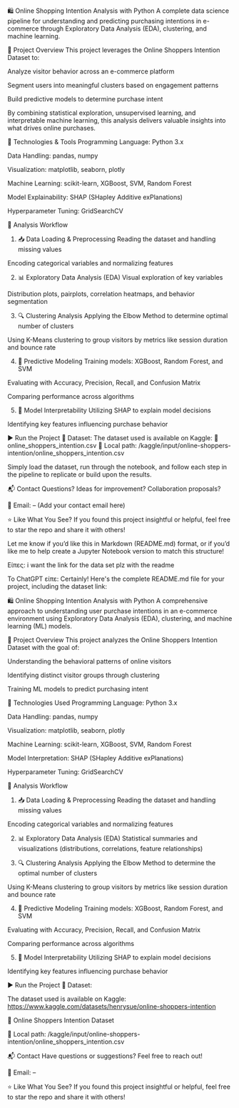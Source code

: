 🛍️ Online Shopping Intention Analysis with Python
A complete data science pipeline for understanding and predicting purchasing intentions in e-commerce through Exploratory Data Analysis (EDA), clustering, and machine learning.

📌 Project Overview
This project leverages the Online Shoppers Intention Dataset to:

Analyze visitor behavior across an e-commerce platform

Segment users into meaningful clusters based on engagement patterns

Build predictive models to determine purchase intent

By combining statistical exploration, unsupervised learning, and interpretable machine learning, this analysis delivers valuable insights into what drives online purchases.

🧰 Technologies & Tools
Programming Language: Python 3.x

Data Handling: pandas, numpy

Visualization: matplotlib, seaborn, plotly

Machine Learning: scikit-learn, XGBoost, SVM, Random Forest

Model Explainability: SHAP (SHapley Additive exPlanations)

Hyperparameter Tuning: GridSearchCV

🧪 Analysis Workflow
1. 📥 Data Loading & Preprocessing
Reading the dataset and handling missing values

Encoding categorical variables and normalizing features

2. 📊 Exploratory Data Analysis (EDA)
Visual exploration of key variables

Distribution plots, pairplots, correlation heatmaps, and behavior segmentation

3. 🔍 Clustering Analysis
Applying the Elbow Method to determine optimal number of clusters

Using K-Means clustering to group visitors by metrics like session duration and bounce rate

4. 🤖 Predictive Modeling
Training models: XGBoost, Random Forest, and SVM

Evaluating with Accuracy, Precision, Recall, and Confusion Matrix

Comparing performance across algorithms

5. 🧠 Model Interpretability
Utilizing SHAP to explain model decisions

Identifying key features influencing purchase behavior

▶️ Run the Project
📁 Dataset:
The dataset used is available on Kaggle:
📎 online_shoppers_intention.csv
📂 Local path: /kaggle/input/online-shoppers-intention/online_shoppers_intention.csv

Simply load the dataset, run through the notebook, and follow each step in the pipeline to replicate or build upon the results.

📬 Contact
Questions? Ideas for improvement? Collaboration proposals?

📧 Email: – (Add your contact email here)

⭐ Like What You See?
If you found this project insightful or helpful, feel free to star the repo and share it with others!

Let me know if you’d like this in Markdown (README.md) format, or if you’d like me to help create a Jupyter Notebook version to match this structure!







Είπες:
i want the link for the data set plz with the readme


Το ChatGPT είπε:
Certainly! Here's the complete README.md file for your project, including the dataset link:

🛍️ Online Shopping Intention Analysis with Python
A comprehensive approach to understanding user purchase intentions in an e-commerce environment using Exploratory Data Analysis (EDA), clustering, and machine learning (ML) models.

📌 Project Overview
This project analyzes the Online Shoppers Intention Dataset with the goal of:

Understanding the behavioral patterns of online visitors

Identifying distinct visitor groups through clustering

Training ML models to predict purchasing intent

🧰 Technologies Used
Programming Language: Python 3.x

Data Handling: pandas, numpy

Visualization: matplotlib, seaborn, plotly

Machine Learning: scikit-learn, XGBoost, SVM, Random Forest

Model Interpretation: SHAP (SHapley Additive exPlanations)

Hyperparameter Tuning: GridSearchCV

🧪 Analysis Workflow
1. 📥 Data Loading & Preprocessing
Reading the dataset and handling missing values

Encoding categorical variables and normalizing features

2. 📊 Exploratory Data Analysis (EDA)
Statistical summaries and visualizations (distributions, correlations, feature relationships)

3. 🔍 Clustering Analysis
Applying the Elbow Method to determine the optimal number of clusters

Using K-Means clustering to group visitors by metrics like session duration and bounce rate

4. 🤖 Predictive Modeling
Training models: XGBoost, Random Forest, and SVM

Evaluating with Accuracy, Precision, Recall, and Confusion Matrix

Comparing performance across algorithms

5. 🧠 Model Interpretability
Utilizing SHAP to explain model decisions

Identifying key features influencing purchase behavior

▶️ Run the Project
📁 Dataset:

The dataset used is available on Kaggle: https://www.kaggle.com/datasets/henrysue/online-shoppers-intention

📎 Online Shoppers Intention Dataset

📂 Local path: /kaggle/input/online-shoppers-intention/online_shoppers_intention.csv

📬 Contact
Have questions or suggestions? Feel free to reach out!

📧 Email: –

⭐ Like What You See?
If you found this project insightful or helpful, feel free to star the repo and share it with others!
